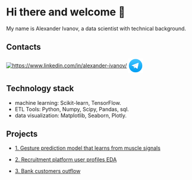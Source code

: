 # Hi there and welcome 👋

My name is Alexander Ivanov, a data scientist with technical background.

## Contacts
<a href="https://www.linkedin.com/in/alexander-ivanov/" target="blank"><img align="center" src="https://raw.githubusercontent.com/rahuldkjain/github-profile-readme-generator/master/src/images/icons/Social/linked-in-alt.svg" alt="https://www.linkedin.com/in/alexander-ivanov/" height="30" width="40" /></a>
<a href="https://t.me/aligivanov" target="blank"><img align="center" src="https://github.com/Alex1iv/Alex1iv/blob/d21c272ca29c6fa87a3814a599b208053b24bff2/telegram_icon.png" alt="https://t.me/aligivanov" height="40" width="40" /></a>
</p>


## Technology stack

* machine learning: Scikit-learn, TensorFlow. 
* ETL Tools: Python, Numpy, Scipy, Pandas, sql. 
* data visualization: Matplotlib, Seaborn, Plotly.


## Projects

* [1. Gesture prediction model that learns from muscle signals](https://github.com/Alex1iv/Motorica_3)

* [2. Recruitment platform user profiles EDA](https://github.com/Alex1iv/sf_data_sci/tree/main/4.%20Salary_prediction)

* [3. Bank customers outflow](https://github.com/Alex1iv/sf_data_sci/tree/main/1.%20Bank_customers_outflow)